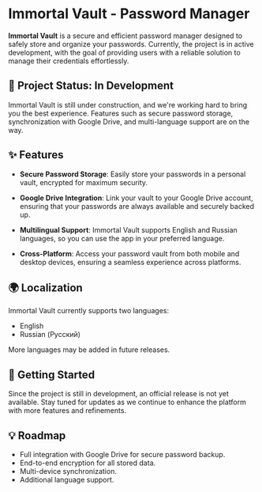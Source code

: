 # Immortal Vault - Password Manager

**Immortal Vault** is a secure and efficient password manager designed to safely store and organize your passwords. Currently, the project is in active development, with the goal of providing users with a reliable solution to manage their credentials effortlessly.

## 🚧 Project Status: In Development
Immortal Vault is still under construction, and we're working hard to bring you the best experience. Features such as secure password storage, synchronization with Google Drive, and multi-language support are on the way.

## ✨ Features

- **Secure Password Storage**: Easily store your passwords in a personal vault, encrypted for maximum security.
  
- **Google Drive Integration**: Link your vault to your Google Drive account, ensuring that your passwords are always available and securely backed up.

- **Multilingual Support**: Immortal Vault supports English and Russian languages, so you can use the app in your preferred language.

- **Cross-Platform**: Access your password vault from both mobile and desktop devices, ensuring a seamless experience across platforms.

## 🌍 Localization
Immortal Vault currently supports two languages:
- English
- Russian (Русский)

More languages may be added in future releases.

## 🚀 Getting Started

Since the project is still in development, an official release is not yet available. Stay tuned for updates as we continue to enhance the platform with more features and refinements.

## 💡 Roadmap
- Full integration with Google Drive for secure password backup.
- End-to-end encryption for all stored data.
- Multi-device synchronization.
- Additional language support.
